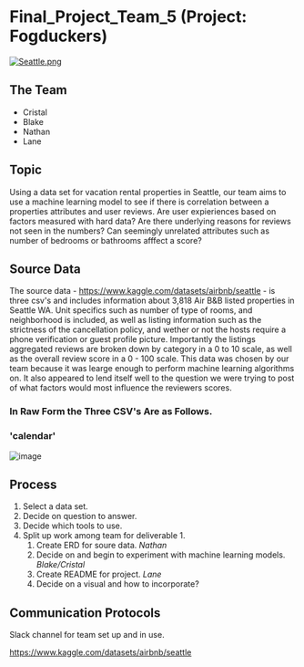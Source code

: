 # Final_Project_Team_5 (Project: Fogduckers) 
[![Seattle.png](https://i.postimg.cc/cLFkXZFD/Seattle.png)](https://postimg.cc/PC8MqGsZ)

## The Team
 - Cristal 
 - Blake
 - Nathan
 - Lane

## Topic
  Using a data set for vacation rental properties in Seattle, our team aims to use a machine learning model to see if there is correlation between a properties attributes and user reviews.  Are user expieriences based on factors measured with hard data?  Are there underlying reasons for reviews not seen in the numbers? Can seemingly unrelated attributes such as number of bedrooms or bathrooms afffect a score?

## Source Data
The source data - https://www.kaggle.com/datasets/airbnb/seattle - is three csv's and includes information about 3,818 Air B&B listed properties in Seattle WA.  Unit specifics such as number of type of rooms, and neighborhood is included, as well as listing information such as the strictness of the cancellation policy, and wether or not the hosts require a phone verification or guest profile picture.  Importantly the listings aggregated reviews are broken down by category in a 0 to 10 scale, as well as the overall review score in a 0 - 100 scale.
This data was chosen by our team because it was learge enough to perform machine learning algorithms on.  It also appeared to lend itself well to the question we were trying to post of what factors would most influence the reviewers scores.

### In Raw Form the Three CSV's Are as Follows.
### 'calendar'
![image](https://user-images.githubusercontent.com/111530580/213890001-6e73e002-47b8-4a49-b8b9-51e5ec9f9cc0.png)

## Process

1. Select a data set.
2. Decide on question to answer. 
3. Decide which tools to use.
4. Split up work among team for deliverable 1.
   1. Create ERD for soure data. *Nathan*
   2. Decide on and begin to experiment with machine learning models.  *Blake/Cristal*
   3. Create README for project.  *Lane*
   4. Decide on a visual and how to incorporate?

## Communication Protocols
Slack channel for team set up and in use.  


  













https://www.kaggle.com/datasets/airbnb/seattle



